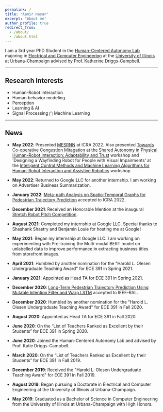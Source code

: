 ```yaml
---
permalink: /
title: "Aamir Hasan"
excerpt: "About me"
author_profile: true
redirect_from: 
  - /about/
  - /about.html
---
```


I am a 3rd year PhD Student in the [Human-Centered Autonomy Lab](https://publish.illinois.edu/humancenteredautonomy/) majoring in [Electrical and Computer Engineering](https://ece.illinois.edu) at the [University of Illinois at Urbana-Champaign](https://illinois.edu) advised by [Prof. Katherine Driggs-Campbell](https://krdc.web.illinois.edu).

---

## Research Interests

* Human-Robot interaction
* Human behavior modeling
* Perception
* Learning & AI
* Signal Processing $\bigcap$ Machine Learning

---

## News

* **May 2022**: Presented [MESRNN](https://sites.google.com/illinois.edu/mesrnn/home) at ICRA 2022.
Also presented [Towards Co-operative Congestion Mitagation](https://drive.google.com/file/d/13wpvYcykGUOH2lC5FTahQVyxpTVA1U6n/view) at the [Shared Autonomy in Physical Human-Robot Interaction: Adaptability and Trust](https://sites.google.com/view/saphri-icra2022/home) workshop and 'Designing a Wayfinding Robot for People with Visual Impairments' at the [Intelligent Control Methods and Machine Learning Algorithms for Human-Robot Interaction and Assistive Robotics](https://sites.google.com/ualberta.ca/2022workshop-ai-for-hri-cr-ar) workshop.

* **May 2022**: Returned to Google LLC for another internship. I am working on
Advertiser Business Summarization.

* **January 2022**: [Meta-path Analysis on Spatio-Temporal Graphs for Pedestrian Trajectory Prediction](https://sites.google.com/illinois.edu/mesrnn/home) accepted to ICRA 2022.

* **December 2021**: Received an Honorable Mention at the inaugural [Stretch Robot Pitch Competition](https://techsage.gatech.edu/stretch-robot-pitch-competition).

* **August 2021**: Completed my internship at Google LLC. Special thanks to Shashank Shastry and Benjamin Louie for hosting me at Google!

* **May 2021**: Began my internship at Google LLC. I am working on experimenting with Pre-training the Multi-modal BERT model on unlabelled data to improve performance in extracting business titles from storefront images.

* **April 2021**: Humbled by another nomination for the "Harold L. Olesen Undergraduate Teaching Award" for ECE 391 in Spring 2021.

* **January 2021**: Appointed as Head TA for ECE 391 in Spring 2021.

* **December 2020**: [Long-Term Pedestrian Trajectory Prediction Using Mutable Intention Filter and Warp LSTM](https://ieeexplore.ieee.org/document/9309334) accepted to IEEE-RAL.

* **December 2020**: Humbled by another nomination for the "Harold L. Olesen Undergraduate Teaching Award" for ECE 391 in Fall 2020.

* **August 2020**: Appointed as Head TA for ECE 391 in Fall 2020.

* **June 2020**: On the “List of Teachers Ranked as Excellent by their Students” for ECE 391 in Spring 2020.

* **June 2020**: Joined the Human-Centered Autonomy Lab and advised by Prof. Katie Driggs-Campbell.

* **March 2020**: On the “List of Teachers Ranked as Excellent by their Students” for ECE 391 in Fall 2019.

* **December 2019**: Received the "Harold L. Olesen Undergraduate Teaching Award" for ECE 391 in Fall 2019.

* **August 2019**: Began pursuing a Doctorate in Electrical and Computer Engineering at the University of Illinois at Urbana-Champaign.

* **May 2019**: Graduated as a Bachelor of Science in Computer Engineering from the University of Illinois at Urbana-Champaign with High Honors.
